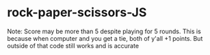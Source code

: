 # rock-paper-scissors-JS
Note: Score may be more than 5 despite playing for 5 rounds. This is because when computer and you get a tie, both of y'all +1 points. But outside of that code still works and is accurate